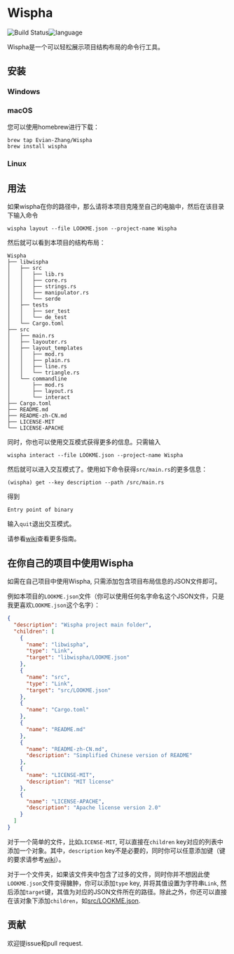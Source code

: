 # Wispha

![Build Status](https://travis-ci.org/Evian-Zhang/Wispha.svg?branch=master)![language](https://img.shields.io/badge/language-rust-orange.svg)

Wispha是一个可以轻松展示项目结构布局的命令行工具。

## 安装

### Windows

### macOS

您可以使用homebrew进行下载：

```shell script
brew tap Evian-Zhang/Wispha
brew install wispha
```

### Linux

## 用法

如果wispha在你的路径中，那么请将本项目克隆至自己的电脑中，然后在该目录下输入命令

```shell
wispha layout --file LOOKME.json --project-name Wispha
```

然后就可以看到本项目的结构布局：

```
Wispha
├── libwispha
│   ├── src
│   │   ├── lib.rs
│   │   ├── core.rs
│   │   ├── strings.rs
│   │   ├── manipulator.rs
│   │   └── serde
│   ├── tests
│   │   ├── ser_test
│   │   └── de_test
│   └── Cargo.toml
├── src
│   ├── main.rs
│   ├── layouter.rs
│   ├── layout_templates
│   │   ├── mod.rs
│   │   ├── plain.rs
│   │   ├── line.rs
│   │   └── triangle.rs
│   └── commandline
│       ├── mod.rs
│       ├── layout.rs
│       └── interact
├── Cargo.toml
├── README.md
├── README-zh-CN.md
├── LICENSE-MIT
└── LICENSE-APACHE
```

同时，你也可以使用交互模式获得更多的信息。只需输入

```shell
wispha interact --file LOOKME.json --project-name Wispha
```

然后就可以进入交互模式了。使用如下命令获得`src/main.rs`的更多信息：

```shell
(wispha) get --key description --path /src/main.rs
```

得到

```
Entry point of binary
```

输入`quit`退出交互模式。

请参看[wiki](https://github.com/Evian-Zhang/Wispha/wiki)查看更多指南。

## 在你自己的项目中使用Wispha

如需在自己项目中使用Wispha, 只需添加包含项目布局信息的JSON文件即可。

例如本项目的`LOOKME.json`文件（你可以使用任何名字命名这个JSON文件，只是我更喜欢`LOOKME.json`这个名字）：

```json
{
  "description": "Wispha project main folder",
  "children": [
    {
      "name": "libwispha",
      "type": "Link",
      "target": "libwispha/LOOKME.json"
    },
    {
      "name": "src",
      "type": "Link",
      "target": "src/LOOKME.json"
    },
    {
      "name": "Cargo.toml"
    },
    {
      "name": "README.md"
    },
    {
      "name": "README-zh-CN.md",
      "description": "Simplified Chinese version of README"
    },
    {
      "name": "LICENSE-MIT",
      "description": "MIT license"
    },
    {
      "name": "LICENSE-APACHE",
      "description": "Apache license version 2.0"
    }
  ]
}
```

对于一个简单的文件，比如`LICENSE-MIT`, 可以直接在`children` key对应的列表中添加一个对象。其中，`description` key不是必要的，同时你可以任意添加键（键的要求请参考[wiki](https://github.com/Evian-Zhang/Wispha/wiki)）。

对于一个文件夹，如果该文件夹中包含了过多的文件，同时你并不想因此使`LOOKME.json`文件变得臃肿，你可以添加`type` key, 并将其值设置为字符串`Link`, 然后添加`target`键，其值为对应的JSON文件所在的路径。除此之外，你还可以直接在该对象下添加`children`，如[src/LOOKME.json](src/LOOKME.json).

## 贡献

欢迎提issue和pull request.